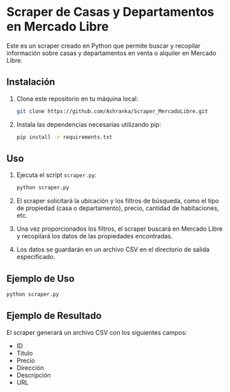 # Scraper de Casas y Departamentos en Mercado Libre

Este es un scraper creado en Python que permite buscar y recopilar información sobre casas y departamentos en venta o alquiler en Mercado Libre.

## Instalación

1. Clona este repositorio en tu máquina local:

    ```bash
    git clone https://github.com/Ashranka/Scraper_MercadoLibre.git
    ```

2. Instala las dependencias necesarias utilizando pip:

    ```bash
    pip install -r requirements.txt
    ```

## Uso

1. Ejecuta el script `scraper.py`:

    ```bash
    python scraper.py
    ```

2. El scraper solicitará la ubicación y los filtros de búsqueda, como el tipo de propiedad (casa o departamento), precio, cantidad de habitaciones, etc.

3. Una vez proporcionados los filtros, el scraper buscará en Mercado Libre y recopilará los datos de las propiedades encontradas.

4. Los datos se guardarán en un archivo CSV en el directorio de salida especificado.

## Ejemplo de Uso

```bash
python scraper.py
```
## Ejemplo de Resultado

El scraper generará un archivo CSV con los siguientes campos:

- ID
- Título
- Precio
- Dirección
- Descripción
- URL
